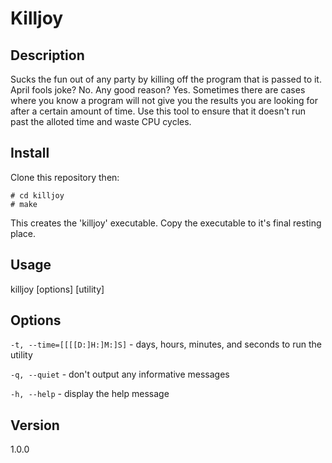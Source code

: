 Killjoy
=======

## Description
Sucks the fun out of any party by killing off the program that is passed to it.  April fools joke? No. Any good reason? Yes. Sometimes there are cases where you know a program will not give you the results you are looking for after a certain amount of time.  Use this tool to ensure that it doesn't run past the alloted time and waste CPU cycles.

## Install

Clone this repository then:

    # cd killjoy
    # make

This creates the 'killjoy' executable.  Copy the executable to it's final resting place.

## Usage

killjoy \[options\] \[utility\]

## Options

```-t, --time=[[[[D:]H:]M:]S]``` - days, hours, minutes, and seconds to run the utility

```-q, --quiet``` - don't output any informative messages

```-h, --help``` - display the help message

## Version
1.0.0
